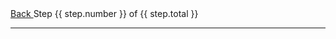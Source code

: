 <div class="ontario-step-indicator">
    <div class="ontario-row">
        <div class="ontario-columns ontario-small-12">
            <div class="ontario-step-indicator--with-back-button">
                <a class="ontario-button ontario-button--tertiary" href="/{{ step.linkback }}">
                    <svg class="ontario-icon" alt="" aria-hidden="true" focusable="false" sol:category="primary" viewBox="0 0 24 24" preserveAspectRatio="xMidYMid meet">  <use href="#ontario-icon-chevron-left"></use> </svg>Back
                </a>
                <span class="ontario-h4">Step&nbsp;{{ step.number }} of&nbsp;{{ step.total }}</span>
            </div>
            <hr />
        </div>
    </div>
</div>


